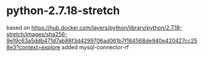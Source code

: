 # python-2.7.18-stretch
 based on https://hub.docker.com/layers/python/library/python/2.7.18-stretch/images/sha256-9e19c63a5ddb471d7ab88f3d4299706ad061b7f184568de940e420427cc258e3?context=explore
 added mysql-connector-rf
```pip install mysql-connector-python-rf
